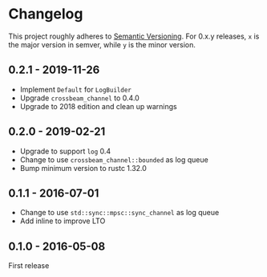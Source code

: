 # Changelog

This project roughly adheres to [Semantic Versioning](http://semver.org/). For 0.x.y releases, `x` is the major version in semver, while `y` is the minor version.

## 0.2.1 - 2019-11-26
* Implement `Default` for `LogBuilder`
* Upgrade `crossbeam_channel` to 0.4.0
* Upgrade to 2018 edition and clean up warnings

## 0.2.0 - 2019-02-21

* Upgrade to support `log` 0.4
* Change to use `crossbeam_channel::bounded` as log queue
* Bump minimum version to rustc 1.32.0

## 0.1.1 - 2016-07-01

* Change to use `std::sync::mpsc::sync_channel` as log queue
* Add inline to improve LTO

## 0.1.0 - 2016-05-08

First release
